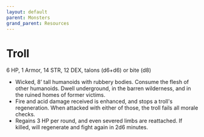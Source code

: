 ```yaml
---
layout: default
parent: Monsters
grand_parent: Resources
---
```


# Troll

6 HP, 1 Armor, 14 STR, 12 DEX, talons (d6+d6) or bite (d8)

- Wicked, 8’ tall humanoids with rubbery bodies. Consume the flesh of other humanoids. Dwell underground, in the barren  wilderness, and in the ruined homes of former victims.
- Fire and acid damage received is enhanced, and stops a troll's regeneration. When attacked with either of those, the troll fails all morale checks.
- Regains 3 HP per round, and even severed limbs are reattached. If killed, will regenerate and fight again in 2d6 minutes.
